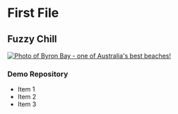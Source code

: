 # First File

## Fuzzy Chill

<a href="https://www.byron-bay.com/" target="_blank">
<img src="https://scontent-ort2-2.cdninstagram.com/v/t51.2885-15/e35/68824644_385702175477737_6065241310556923981_n.jpg?_nc_ht=scontent-ort2-2.cdninstagram.com&_nc_cat=101&_nc_ohc=dAYDd0mgF3sAX_yPC8C&oh=34468d36b0d902862ab8f799e5ed74fa&oe=5E30CB1B" style="border:none;max-width:100%;" alt="Photo of Byron Bay - one of Australia's best beaches!">
</a>

### Demo Repository
 - Item 1
 - Item 2
 - Item 3
